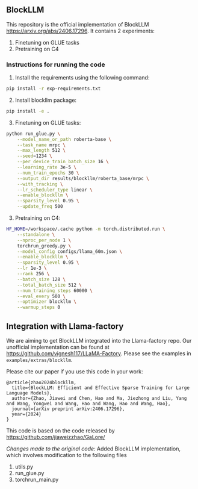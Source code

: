 ## BlockLLM

This repository is the official implementation of BlockLLM https://arxiv.org/abs/2406.17296. It contains 2 experiments:

1. Finetuning on GLUE tasks
2. Pretraining on C4 


### Instructions for running the code

1. Install the requirements using the following command:
```bash
pip install -r exp-requirements.txt
```

2. Install blockllm package:
```bash
pip install -e .
```

3. Finetuning on GLUE tasks:
```bash
python run_glue.py \
    --model_name_or_path roberta-base \
    --task_name mrpc \
    --max_length 512 \
    --seed=1234 \
    --per_device_train_batch_size 16 \
    --learning_rate 3e-5 \
    --num_train_epochs 30 \
    --output_dir results/blockllm/roberta_base/mrpc \
    --with_tracking \
    --lr_scheduler_type linear \
    --enable_blockllm \
    --sparsity_level 0.95 \
    --update_freq 500
```

3. Pretraining on C4:
```bash
HF_HOME=/workspace/.cache python -m torch.distributed.run \
    --standalone \
    --nproc_per_node 1 \
    torchrun_greedy.py \
    --model_config configs/llama_60m.json \
    --enable_blockllm \
    --sparsity_level 0.95 \
    --lr 1e-3 \
    --rank 256 \
    --batch_size 128 \
    --total_batch_size 512 \
    --num_training_steps 60000 \
    --eval_every 500 \
    --optimizer blockllm \
    --warmup_steps 0
```

## Integration with Llama-factory
We are aiming to get BlockLLM integrated into the Llama-factory repo. Our unofficial implementation can be found at https://github.com/vignesh117/LLaMA-Factory. Please see the examples in `examples/extras/blockllm`.

Please cite our paper if you use this code in your work:
```
@article{zhao2024blockllm,
  title={BlockLLM: Efficient and Effective Sparse Training for Large Language Models},
  author={Zhao, Jiawei and Chen, Hao and Ma, Jiezhong and Liu, Yang and Wang, Yongwei and Wang, Hao and Wang, Hao and Wang, Hao},
  journal={arXiv preprint arXiv:2406.17296},
  year={2024}
}
```

This code is based on the code released by https://github.com/jiaweizzhao/GaLore/

*Changes made to the original code:*
Added BlockLLM implementation, which involves modification to the following files
1. utils.py
2. run_glue.py
3. torchrun_main.py